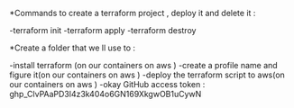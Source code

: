 
*Commands to create a terraform project , deploy it and delete it :

-terraform init
-terraform apply
-terraform destroy

*Create a folder that we ll use to : 
  
-install terraform (on our containers on aws )
-create a profile name and figure it(on our containers on aws )
-deploy the terraform script to aws(on our containers on aws )
-okay
GitHub access token :
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